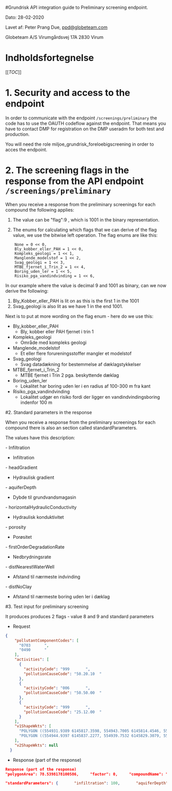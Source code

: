 
#Grundrisk API integration guide to Preliminary screening endpoint.

Dato: 28-02-2020

Lavet af: Peter Prang Due, ppd@globeteam.com

Globeteam A/S
Virumgårdsvej 17A
2830 Virum

# Indholdsfortegnelse
[[_TOC_]]



# 1. Security and access to the endpoint

In order to communicate with the endpoint `/screenings/preliminary` the code has to use the OAUTH codeflow against the endpoint. That means you have to contact DMP for registration on the DMP useradm for both test and production.

You will need the role miljoe_grundrisk_foreloebigscreening in order to acces the endpoint.

# 2. The screening flags in the response from the API endpoint `/screenings/preliminary`

When you receive a response from the preliminary screenings for each compound the following applies:

1. The value can be "flag":9 , which is 1001 in the binary representation.

2. The enums for calculating which flags that we can derive of the flag value, we use the bitwise left operation. The flag enums are like this:

```
    None = 0 << 0,
    Bly_kobber_eller_PAH = 1 << 0,
    Kompleks_geologi = 1 << 1,
    Manglende_modelstof = 1 << 2,
    Svag_geologi = 1 << 3,
    MTBE_fjernet_i_Trin_2 = 1 << 4,
    Boring_uden_ler = 1 << 5,
    Risiko_pga_vandindvinding = 1 << 6,
```

In our example where the value is decimal 9 and 1001 as binary, can we now derive the following:
 1. Bly_Kobber_eller_PAH is lit on as this is the first 1 in the 1001
 2. Svag_geologi is also lit as we have 1 in the end 1001. 


Next is to put at more wording on the flag enum - here do we use this:


- Bly_kobber_eller_PAH
  - Bly, kobber eller PAH fjernet i trin 1
- Kompleks_geologi
  - Område med kompleks geologi
- Manglende_modelstof
  - Et eller flere forureningsstoffer mangler et modelstof
- Svag_geologi
  - Svag datadækning for bestemmelse af dæklagstykkelser 
- MTBE_fjernet_i_Trin_2
  - MTBE fjernet i Trin 2 pga. beskyttende dæklag
- Boring_uden_ler
  - Lokalitet har boring uden ler i en radius af 100-300 m fra kant
- Risiko_pga_vandindvinding
  - Lokalitet udgør en risiko fordi der ligger en vandindvindingsboring indenfor 100 m



#2. Standard parameters in the response

When you receive a response from the preliminary screenings for each compound there is also an section called standardParameters.

The values have this description:

\- Infiltration
* Infiltration

\- headGradient
* Hydraulisk gradient

\- aquiferDepth 
* Dybde til grundvandsmagasin

\- horizontalHydraulicConductivity
* Hydraulisk konduktivitet

\- porosity
* Porøsitet

\- firstOrderDegradationRate
* Nedbrydningsrate

\- distNearestWaterWell
* Afstand til nærmeste indvinding

\- distNoClay
* Afstand til nærmeste boring uden ler i dæklag


#3. Test input  for preliminary screening 

It produces produces 2 flags  - value 8 and 9 and standard parameters

* Request
```json
{
    "pollutantComponentCodes": [
      "0703      ",
      "0490      "
    ],
    "activities": [
      {
        "activityCode": "999       ",
        "pollutionCauseCode": "50.20.10  "
      },
      {
        "activityCode": "006       ",
        "pollutionCauseCode": "50.50.00  "
      },
      {
        "activityCode": "999       ",
        "pollutionCauseCode": "25.12.00  "
      }
    ],
    "v1ShapeWkts": [
      "POLYGON ((554931.9389 6145817.3598, 554943.7005 6145814.4546, 554943.7377 6145814.4366, 554957.3742 6145803.8961, 554963.2915 6145805.0073, 554963.3599 6145804.9957, 554982.2349 6145794.1282, 554982.2398 6145794.1252, 554983.5714 6145793.2533, 554995.1822 6145842.5366, 554992.8408 6145844.0876, 554965.4258 6145862.191, 554960.6086 6145861.1682, 554948.7069 6145842.9933, 554957.3674 6145837.738, 554957.4005 6145837.5998, 554948.9235 6145823.9228, 554948.7887 6145823.8888, 554939.6435 6145829.1403, 554931.9389 6145817.3598))",
      "POLYGON ((554944.9397 6145837.2277, 554939.7532 6145829.3079, 554948.8044 6145824.1104, 554957.1773 6145837.6194, 554948.5973 6145842.8258, 554944.9397 6145837.2278, 554944.9397 6145837.2277))"
    ],
    "v2ShapeWkts": null
  }

```

* Response (part of the response)

```json
Response (part of the response)
"polygonArea": 78.5398178100586,     "factor": 0,     "compoundName": "Bly",     "industryName": "Servicestationer",     "activityName": "Benzin og olie, salg af", "flag": 9,
```

```json
"standardParameters": {       "infiltration": 100,       "aquiferDepth": 14.34807491,       "headGradient": 0.007,       "lithoCode": 1,       "distNearestWaterWell": 675.1535179323225,       "distNoClay": 669.5346970240031,       "porosity": 0,       "horizontalHydraulicConductivity": 0,       "firstOrderDegradationRate": 0     },
```

